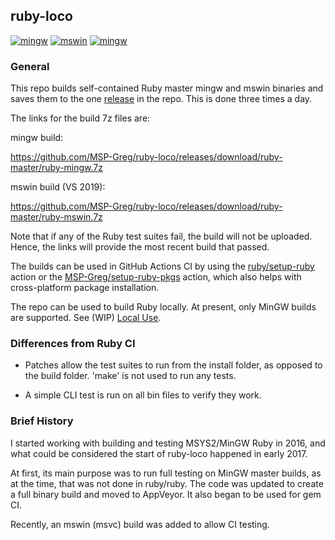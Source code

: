 ## ruby-loco

[![mingw](https://github.com/MSP-Greg/ruby-loco/workflows/mingw/badge.svg)](https://github.com/MSP-Greg/ruby-loco/actions?query=workflow%3Amingw)
[![mswin](https://github.com/MSP-Greg/ruby-loco/workflows/mswin/badge.svg)](https://github.com/MSP-Greg/ruby-loco/actions?query=workflow%3Amswin)
[![mingw](https://ci.appveyor.com/api/projects/status/0gif1tjb4lmtoro0?svg=true)](https://ci.appveyor.com/project/MSP-Greg/ruby-loco)

### General

This repo builds self-contained Ruby master mingw and mswin binaries and saves them to the one [release](https://github.com/MSP-Greg/ruby-loco/releases/tag/ruby-master) in the repo.  This is done three times a day.

The links for the build 7z files are:

mingw build:

https://github.com/MSP-Greg/ruby-loco/releases/download/ruby-master/ruby-mingw.7z

mswin build (VS 2019):

https://github.com/MSP-Greg/ruby-loco/releases/download/ruby-master/ruby-mswin.7z

Note that if any of the Ruby test suites fail, the build will not be uploaded.  Hence, the links will provide the most recent build that passed.

The builds can be used in GitHub Actions CI by using the [ruby/setup-ruby](https://github.com/ruby/setup-ruby/blob/master/README.md) action or the [MSP-Greg/setup-ruby-pkgs](https://github.com/MSP-Greg/setup-ruby-pkgs/blob/master/README.md) action, which also helps with cross-platform package installation.

The repo can be used to build Ruby locally.  At present, only MinGW builds are supported.  See (WIP) [Local Use](https://github.com/MSP-Greg/ruby-loco/blob/master/Local-Use.md).

### Differences from Ruby CI

* Patches allow the test suites to run from the install folder, as opposed to the build folder.  'make' is not used to run any tests.

* A simple CLI test is run on all bin files to verify they work.

### Brief History

I started working with building and testing MSYS2/MinGW Ruby in 2016, and what could be considered the start of ruby-loco happened in early 2017.

At first, its main purpose was to run full testing on MinGW master builds, as at the time, that was not done in ruby/ruby.  The code was updated to create a full binary build and moved to AppVeyor.  It also began to be used for gem CI.

Recently, an mswin (msvc) build was added to allow CI testing. 

